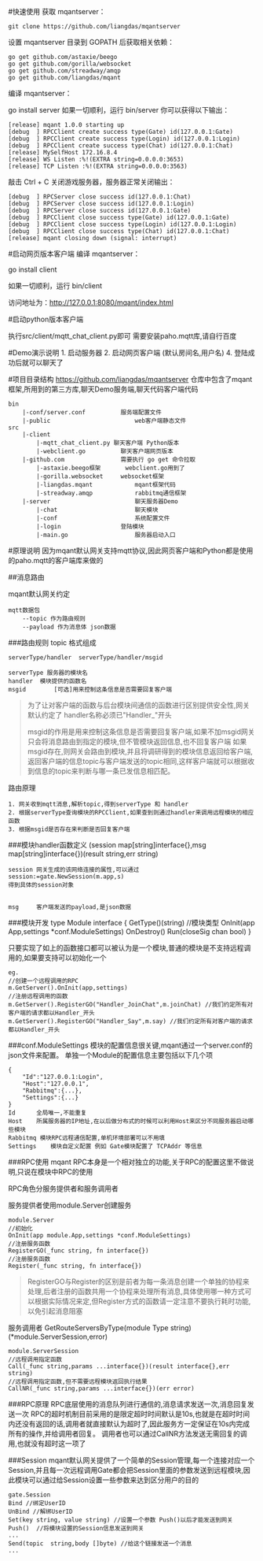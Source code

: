 #快速使用
获取 mqantserver：

	git clone https://github.com/liangdas/mqantserver

设置 mqantserver 目录到 GOPATH 后获取相关依赖：

	go get github.com/astaxie/beego
	go get github.com/gorilla/websocket
	go get github.com/streadway/amqp
	go get github.com/liangdas/mqant

编译 mqantserver：

go install server
如果一切顺利，运行 bin/server 你可以获得以下输出：

	[release] mqant 1.0.0 starting up
	[debug  ] RPCClient create success type(Gate) id(127.0.0.1:Gate)
	[debug  ] RPCClient create success type(Login) id(127.0.0.1:Login)
	[debug  ] RPCClient create success type(Chat) id(127.0.0.1:Chat)
	[release] MySelfHost 172.16.8.4
	[release] WS Listen :%!(EXTRA string=0.0.0.0:3653)
	[release] TCP Listen :%!(EXTRA string=0.0.0.0:3563)

敲击 Ctrl + C 关闭游戏服务器，服务器正常关闭输出：

	[debug  ] RPCServer close success id(127.0.0.1:Chat)
	[debug  ] RPCServer close success id(127.0.0.1:Login)
	[debug  ] RPCServer close success id(127.0.0.1:Gate)
	[debug  ] RPCClient close success type(Gate) id(127.0.0.1:Gate)
	[debug  ] RPCClient close success type(Login) id(127.0.0.1:Login)
	[debug  ] RPCClient close success type(Chat) id(127.0.0.1:Chat)
	[release] mqant closing down (signal: interrupt)

#启动网页版本客户端
编译 mqantserver：

go install client

如果一切顺利，运行 bin/client

访问地址为：http://127.0.0.1:8080/mqant/index.html


#启动python版本客户端

执行src/client/mqtt_chat_client.py即可 需要安装paho.mqtt库,请自行百度

#Demo演示说明
	1. 启动服务器
	2. 启动网页客户端	(默认房间名,用户名)
	4. 登陆成功后就可以聊天了


#项目目录结构
https://github.com/liangdas/mqantserver 仓库中包含了mqant框架,所用到的第三方库,聊天Demo服务端,聊天代码客户端代码

	bin		
		|-conf/server.conf			服务端配置文件
		|-public						web客户端静态文件
	src
		|-client
			|-mqtt_chat_client.py 聊天客户端 Python版本
			|-webclient.go			聊天客户端网页版本
		|-github.com                需要执行 go get 命令拉取
			|-astaxie.beego框架 		webclient.go用到了
			|-gorilla.websocket		websocket框架
			|-liangdas.mqant			mqant框架代码
			|-streadway.amqp			rabbitmq通信框架
		|-server						聊天服务器Demo
			|-chat						聊天模块
			|-conf						系统配置文件
			|-login					登陆模块
			|-main.go					服务器启动入口




#原理说明
因为mqant默认网关支持mqtt协议,因此网页客户端和Python都是使用的paho.mqtt的客户端库来做的

##消息路由

mqant默认网关约定

	mqtt数据包
		--topic	作为路由规则
		--payload 作为消息体	json数据
###路由规则
topic 格式组成

	serverType/handler  serverType/handler/msgid

	serverType 服务器的模块名
	handler	 模块提供的函数名
	msgid		 [可选]用来控制这条信息是否需要回复客户端
> 为了让对客户端的函数与后台模块间通信的函数进行区别提供安全性,网关默认约定了 handler名称必须已"Handler_"开头
>
> msgid的作用是用来控制这条信息是否需要回复客户端,如果不加msgid网关只会将消息路由到指定的模块,但不管模块返回信息,也不回复客户端
> 如果msgid存在,则网关会路由到模块,并且将调研得到的模块信息返回给客户端,返回客户端的信息topic与客户端发送的topic相同,这样客户端就可以根据收到信息的topic来判断与哪一条已发信息相匹配。

路由原理

	1. 网关收到mqtt消息,解析topic,得到serverType 和 handler
	2. 根据serverType查询模块的RPCClient,如果查到则通过handler来调用远程模块的相应函数
	3. 根据msgid是否存在来判断是否回复客户端

###模块handler函数定义
	(session map[string]interface{},msg map[string]interface{})(result string,err string)

	session 网关生成的该网络连接的属性,可以通过
	session:=gate.NewSession(m.app,s)
	得到具体的session对象


	msg		客户端发送的payload,是json数据

###模块开发
	type Module interface {
		GetType()(string)	//模块类型
		OnInit(app App,settings *conf.ModuleSettings)
		OnDestroy()
		Run(closeSig chan bool)
	}

只要实现了如上的函数接口都可以被认为是一个模块,普通的模块是不支持远程调用的,如果要支持可以初始化一个

	eg.
	//创建一个远程调用的RPC
	m.GetServer().OnInit(app,settings)
	//注册远程调用的函数
	m.GetServer().RegisterGO("Handler_JoinChat",m.joinChat) //我们约定所有对客户端的请求都以Handler_开头
	m.GetServer().RegisterGO("Handler_Say",m.say) //我们约定所有对客户端的请求都以Handler_开头

###conf.ModuleSettings
模块的配置信息很关键,mqant通过一个server.conf的json文件来配置。
单独一个Module的配置信息主要包括以下几个项

	{
		"Id":"127.0.0.1:Login",
		"Host":"127.0.0.1",
		"Rabbitmq":{...},
		"Settings":{...}
	}
	Id 		全局唯一,不能重复
	Host 	所属服务器的IP地址,在以后做分布式的时候可以利用Host来区分不同服务器启动哪些模块
	Rabbitmq 模块RPC远程通信配置,单机环境部署可以不用填
	Settings	模块自定义配置 例如 Gate模块配置了 TCPAddr 等信息


###RPC使用
mqant RPC本身是一个相对独立的功能,关于RPC的配置这里不做说明,只说在模块中RPC的使用

RPC角色分服务提供者和服务调用者

服务提供者使用module.Server创建服务

	module.Server
	//初始化
	OnInit(app module.App,settings *conf.ModuleSettings)
	//注册服务函数
	RegisterGO(_func string, fn interface{})
	//注册服务函数
	Register(_func string, fn interface{})

> RegisterGO与Register的区别是前者为每一条消息创建一个单独的协程来处理,后者注册的函数共用一个协程来处理所有消息,具体使用哪一种方式可以根据实际情况来定,但Register方式的函数请一定注意不要执行耗时功能,以免引起消息阻塞

服务调用者
	GetRouteServersByType(module Type string)(*module.ServerSession,error)

	module.ServerSession
	//远程调用指定函数
	Call(_func string,params ...interface{})(result interface{},err string)
	//远程调用指定函数,但不需要远程模块返回执行结果
	CallNR(_func string,params ...interface{})(err error)

###RPC原理
	RPC底层使用的消息队列进行通信的,消息请求发送一次,消息回复发送一次
	RPC的超时机制目前采用的是限定超时时间默认是10s,也就是在超时时间内还没有返回的话,调用者就直接默认为超时了,因此服务方一定保证在10s内完成所有的操作,并给调用者回复。
	调用者也可以通过CallNR方法发送无需回复的调用,也就没有超时这一项了

###Session
mqant默认网关提供了一个简单的Session管理,每一个连接对应一个Session,并且每一次远程调用Gate都会把Session里面的参数发送到远程模块,因此模块可以通过给Session设置一些参数来达到区分用户的目的

	gate.Session
	Bind //绑定UserID
	UnBind //解绑UserID
	Set(key string, value string) //设置一个参数 Push()以后才能发送到网关
	Push()	//将模块设置的Session信息发送到网关
	...
	Send(topic  string,body []byte) //给这个链接发送一个消息
	...



